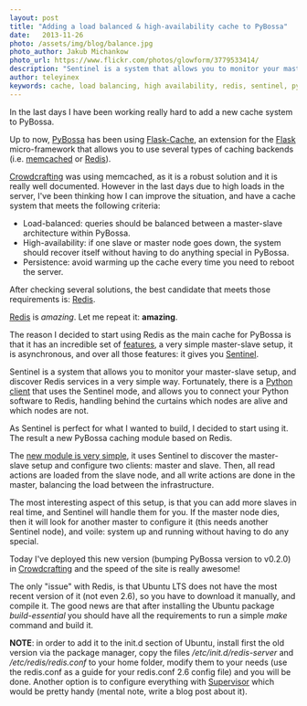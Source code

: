 ```yaml
---
layout: post
title: "Adding a load balanced & high-availability cache to PyBossa"
date:   2013-11-26
photo: /assets/img/blog/balance.jpg
photo_author: Jakub Michankow
photo_url: https://www.flickr.com/photos/glowform/3779533414/
description: "Sentinel is a system that allows you to monitor your master-slave setup, and discover Redis services in a very simple way"
author: teleyinex
keywords: cache, load balancing, high availability, redis, sentinel, pybossa
---
```


In the last days I have been working really hard to add a new cache system to PyBossa.

Up to now, [PyBossa](http://daniellombrana.es/pybossa.html) has been using [Flask-Cache](http://pythonhosted.org/Flask-Cache/), an extension for the [Flask](http://flask.pocoo.org/) micro-framework
that allows you to use several types of caching backends (i.e. [memcached](http://memcached.org/) or [Redis](http://redis.io)).

[Crowdcrafting](http://crowdcrafting.org/) was using memcached, as it is a robust solution and it is really well documented.
However in the last days due to high loads in the server, I've been thinking how I can
improve the situation, and have a cache system that meets the following criteria:

* Load-balanced: queries should be balanced between a master-slave architecture within PyBossa.
* High-availability: if one slave or master node goes down, the system should recover itself without having to do anything special in PyBossa.
* Persistence: avoid warming up the cache every time you need to reboot the server.

After checking several solutions, the best candidate that meets those requirements is: [Redis](http://redis.io).

[Redis](http://redis.io) is *amazing*. Let me repeat it: **amazing**. 

The reason I decided to start using 
Redis as the main cache for PyBossa is that it has an incredible set of [features](http://redis.io/topics/introduction), 
a very simple master-slave setup, it is asynchronous, and over all those features: it gives you [Sentinel](http://redis.io/topics/sentinel).

Sentinel is a system that allows you to monitor your master-slave setup, and discover 
Redis services in a very simple way. Fortunately, there is a [Python client](https://github.com/andymccurdy/redis-py) that uses 
the Sentinel mode, and allows you to connect your Python software to Redis, handling behind
the curtains which nodes are alive and which nodes are not. 

As Sentinel is perfect for what I wanted to build, I decided to start using it. 
The result a new PyBossa caching module based on Redis.

The [new module is very simple](https://github.com/PyBossa/pybossa/blob/master/pybossa/cache/__init__.py), it uses Sentinel to discover the master-slave setup
and configure two clients: master and slave. Then, all read actions are loaded from the slave node, and all write actions are done in the master, balancing the 
load between the infrastructure.

The most interesting aspect of this setup, is that you can add more slaves in real time, 
and Sentinel will handle them for you. If the master node dies, then it will look for 
another master to configure it (this needs another Sentinel node), and voile: system 
up and running without having to do any special.

Today I've deployed this new version (bumping PyBossa version to v0.2.0) in [Crowdcrafting](http://crowdcrafting.org) 
and the speed of the site is really awesome!

The only "issue" with Redis, is that Ubuntu LTS does not have the most recent version 
of it (not even 2.6), so you have to download it manually, and compile it. The good news are
that after installing the Ubuntu package *build-essential* you should have all the requirements to run
a simple *make* command and build it. 

**NOTE**: in order to add it to the init.d section of Ubuntu, install first the old version via the
package manager, copy the files */etc/init.d/redis-server* and */etc/redis/redis.conf* to your
home folder, modify them to your needs (use the redis.conf as a guide for your redis.conf 2.6 config
file) and you will be done. Another option is to configure everything with [Supervisor](http://supervisord.org/)
which would be pretty handy (mental note, write a blog post about it).

